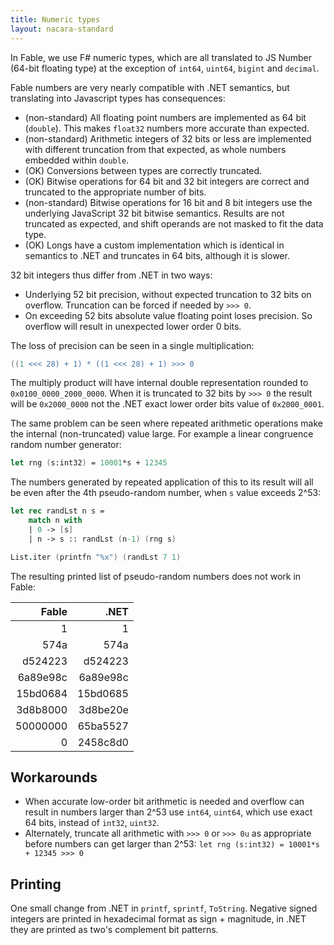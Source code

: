 ```yaml
---
title: Numeric types
layout: nacara-standard
---
```


In Fable, we use F# numeric types, which are all translated to JS Number (64-bit floating type) at the exception of `int64`, `uint64`, `bigint` and `decimal`.

Fable numbers are very nearly compatible with .NET semantics, but translating into Javascript types has consequences:

* (non-standard) All floating point numbers are implemented as 64 bit (`double`). This makes `float32` numbers more accurate than expected.
* (non-standard) Arithmetic integers of 32 bits or less are implemented with different truncation from that expected, as whole numbers embedded within `double`.
* (OK) Conversions between types are correctly truncated.
* (OK) Bitwise operations for 64 bit and 32 bit integers are correct and truncated to the appropriate number of bits.
* (non-standard) Bitwise operations for 16 bit and 8 bit integers use the underlying JavaScript 32 bit bitwise semantics. Results are not truncated as expected, and shift operands are not masked to fit the data type.
* (OK) Longs have a custom implementation which is identical in semantics to .NET and truncates in 64 bits, although it is slower.

32 bit integers thus differ from .NET in two ways:

* Underlying 52 bit precision, without expected truncation to 32 bits on overflow. Truncation can be forced if needed by `>>> 0`.
* On exceeding 52 bits absolute value floating point loses precision. So overflow will result in unexpected lower order 0 bits.

The loss of precision can be seen in a single multiplication:

```fsharp
((1 <<< 28) + 1) * ((1 <<< 28) + 1) >>> 0
```

The multiply product will have internal double representation rounded to `0x0100_0000_2000_0000`. When it is truncated to 32 bits by `>>> 0` the result will be  `0x2000_0000` not the .NET exact lower order bits value of `0x2000_0001`.

The same problem can be seen where repeated arithmetic operations make the internal (non-truncated) value large. For example a linear congruence random number generator:

```fsharp
let rng (s:int32) = 10001*s + 12345
```

The numbers generated by repeated application of this to its result will all be even after the 4th pseudo-random number, when `s` value exceeds 2^53:

```fsharp
let rec randLst n s =
    match n with
    | 0 -> [s]
    | n -> s :: randLst (n-1) (rng s)

List.iter (printfn "%x") (randLst 7 1)
```

The resulting printed list of pseudo-random numbers does not work in Fable:

| Fable | .NET |
|-------:|------:|
|1|1|
|574a|574a
|d524223|d524223|
|6a89e98c|6a89e98c|
|15bd0684|15bd0685|
|3d8b8000|3d8be20e|
|50000000|65ba5527|
|0|2458c8d0|

## Workarounds

* When accurate low-order bit arithmetic is needed and overflow can result in numbers larger than 2^53 use `int64`, `uint64`, which use exact 64 bits, instead of `int32`, `uint32`.
* Alternately, truncate all arithmetic with `>>> 0` or `>>> 0u` as appropriate before numbers can get larger than 2^53: `let rng (s:int32) = 10001*s + 12345 >>> 0`

## Printing

One small change from .NET in `printf`, `sprintf`, `ToString`. Negative signed integers are printed in hexadecimal format as sign + magnitude, in .NET they are printed as two's complement bit patterns.
